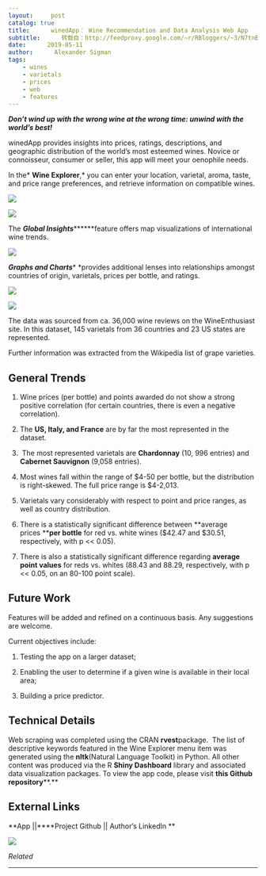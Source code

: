 ```yaml
---
layout:     post
catalog: true
title:      winedApp： Wine Recommendation and Data Analysis Web App
subtitle:      转载自：http://feedproxy.google.com/~r/RBloggers/~3/N7tnBk7I9-w/
date:      2019-05-11
author:      Alexander Sigman
tags:
    - wines
    - varietals
    - prices
    - web
    - features
---
```


***Don’t wind up with the wrong wine at the wrong time: unwind with the world’s best!***

winedApp provides insights into prices, ratings, descriptions, and geographic distribution of the world’s most esteemed wines. Novice or connoisseur, consumer or seller, this app will meet your oenophile needs.

In the* ******Wine Explorer******,* you can enter your location, varietal, aroma, taste, and price range preferences, and retrieve information on compatible wines. 

![](https://i1.wp.com/nycdatascience.com/blog/wp-content/uploads/2019/05/input_field_screen_shot.jpg?w=456&ssl=1)


![](https://i2.wp.com/nycdatascience.com/blog/wp-content/uploads/2019/05/wine_explorer_graph_screen_shot.jpg?w=456&ssl=1)


The *****Global Insights***********feature offers map visualizations of international wine trends.

![](https://i2.wp.com/nycdatascience.com/blog/wp-content/uploads/2019/05/maps_screenshot.jpg?w=456&ssl=1)


***Graphs and Charts**** *provides additional lenses into relationships amongst countries of origin, varietals, prices per bottle, and ratings.

![](https://i1.wp.com/nycdatascience.com/blog/wp-content/uploads/2019/05/graphs_screen_shot.jpg?w=456&ssl=1)


![](https://i0.wp.com/nycdatascience.com/blog/wp-content/uploads/2019/05/density_graph_screen_shot.jpg?w=456&ssl=1)


The data was sourced from ca. 36,000 wine reviews on the WineEnthusiast site. In this dataset, 145 varietals from 36 countries and 23 US states are represented. 

Further information was extracted from the Wikipedia list of grape varieties. 

## General Trends 

1. Wine prices (per bottle) and points awarded do not show a strong positive correlation (for certain countries, there is even a negative correlation). 

1. The **US, Italy, and France** are by far the most represented in the dataset. 

1.  The most represented varietals are **Chardonnay** (10, 996 entries) and **Cabernet Sauvignon** (9,058 entries). 

1. Most wines fall within the range of $4-50 per bottle, but the distribution is right-skewed. The full price range is $4-2,013. 

1. Varietals vary considerably with respect to point and price ranges, as well as country distribution. 

1. There is a statistically significant difference between **average prices ****per bottle** for red vs. white wines ($42.47 and $30.51, respectively, with p << 0.05). 

1. There is also a statistically significant difference regarding **average point values** for reds vs. whites (88.43 and 88.29, respectively, with p << 0.05, on an 80-100 point scale). 


## Future Work

Features will be added and refined on a continuous basis. Any suggestions are welcome.

Current objectives include: 

1. Testing the app on a larger dataset; 

1. Enabling the user to determine if a given wine is available in their local area; 

1. Building a price predictor. 


## Technical Details 

Web scraping was completed using the CRAN **rvest**package.  The list of descriptive keywords featured in the Wine Explorer menu item was generated using the **nltk**(Natural Language Toolkit) in Python. All other content was produced via the R **Shiny Dashboard** library and associated data visualization packages. To view the app code, please visit **this Github repository****.**

## External Links

**App ||****Project Github || Author’s LinkedIn **

![](https://i2.wp.com/nycdatascience.com/blog/wp-content/uploads/2019/05/winedapp_wordcloud.jpg?w=450)



*Related*








---
